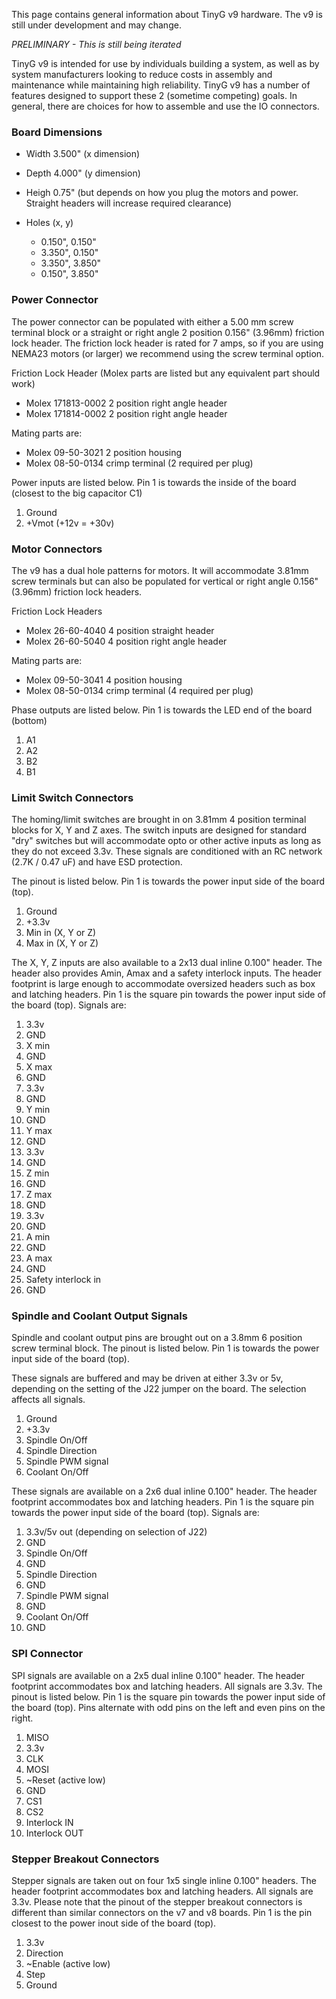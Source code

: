 This page contains general information about TinyG v9 hardware. The v9 is still under development and may change.

_PRELIMINARY - This is still being iterated_

TinyG v9 is intended for use by individuals building a system, as well as by system manufacturers looking to reduce costs in assembly and maintenance while maintaining high reliability. TinyG v9 has a number of features designed to support these 2 (sometime competing) goals. In general, there are choices for how to assemble and use the IO connectors.

### Board Dimensions

* Width  3.500" (x dimension)
* Depth  4.000" (y dimension)
* Heigh  0.75" (but depends on how you plug the motors and power. Straight headers will increase required clearance)

* Holes (x, y)
  * 0.150", 0.150"
  * 3.350", 0.150"
  * 3.350", 3.850"
  * 0.150", 3.850"

### Power Connector

The power connector can be populated with either a 5.00 mm screw terminal block or a straight or right angle 2 position 0.156" (3.96mm) friction lock header. The friction lock header is rated for 7 amps, so if you are using NEMA23 motors (or larger) we recommend using the screw terminal option. 

Friction Lock Header (Molex parts are listed but any equivalent part should work)
* Molex 171813-0002     2 position right angle header
* Molex 171814-0002     2 position right angle header

Mating parts are:
* Molex 09-50-3021     2 position housing
* Molex 08-50-0134     crimp terminal (2 required per plug)

Power inputs are listed below. Pin 1 is towards the inside of the board (closest to the big capacitor C1)

1. Ground
1. +Vmot (+12v = +30v)

### Motor Connectors

The v9 has a dual hole patterns for motors. It will accommodate 3.81mm screw terminals but can also be populated for vertical or right angle 0.156" (3.96mm) friction lock headers. 

Friction Lock Headers
* Molex 26-60-4040      4 position straight header
* Molex 26-60-5040      4 position right angle header

Mating parts are:
* Molex 09-50-3041     4 position housing
* Molex 08-50-0134     crimp terminal (4 required per plug)

Phase outputs are listed below. Pin 1 is towards the LED end of the board (bottom)

1. A1
1. A2
1. B2
1. B1

### Limit Switch Connectors
The homing/limit switches are brought in on 3.81mm 4 position terminal blocks for X, Y and Z axes. The switch inputs are designed for standard "dry" switches but will accommodate opto or other active inputs as long as they do not exceed 3.3v. These signals are conditioned with an RC network (2.7K / 0.47 uF) and have ESD protection.

The pinout is listed below. Pin 1 is towards the power input side of the board (top).

1. Ground
1. +3.3v
1. Min in (X, Y or Z)
1. Max in (X, Y or Z)

The X, Y, Z inputs are also available to a 2x13 dual inline 0.100" header. The header also provides Amin, Amax and a safety interlock inputs. The header footprint is large enough to accommodate oversized headers such as box and latching headers. Pin 1 is the square pin towards the power input side of the board (top). Signals are:

1. 3.3v
1. GND
1. X min
1. GND
1. X max
1. GND
1. 3.3v
1. GND
1. Y min
1. GND
1. Y max
1. GND
1. 3.3v
1. GND
1. Z min
1. GND
1. Z max
1. GND
1. 3.3v
1. GND
1. A min
1. GND
1. A max
1. GND
1. Safety interlock in
1. GND

### Spindle and Coolant Output Signals
Spindle and coolant output pins are brought out on a 3.8mm 6 position screw terminal block. The pinout is listed below. Pin 1 is towards the power input side of the board (top).

These signals are buffered and may be driven at either 3.3v or 5v, depending on the setting of the J22 jumper on the board. The selection affects all signals.

1. Ground
1. +3.3v
1. Spindle On/Off
1. Spindle Direction
1. Spindle PWM signal
1. Coolant On/Off

These signals are available on a 2x6 dual inline 0.100" header. The header footprint accommodates box and latching headers. Pin 1 is the square pin towards the power input side of the board (top). Signals are:

1. 3.3v/5v out (depending on selection of J22)
1. GND
1. Spindle On/Off
1. GND
1. Spindle Direction
1. GND
1. Spindle PWM signal
1. GND
1. Coolant On/Off
1. GND

### SPI Connector
SPI signals are available on a 2x5 dual inline 0.100" header. The header footprint accommodates box and latching headers. All signals are 3.3v. The pinout is listed below. Pin 1 is the square pin towards the power input side of the board (top). Pins alternate with odd pins on the left and even pins on the right.

1. MISO
1. 3.3v
1. CLK
1. MOSI
1. ~Reset (active low)
1. GND
1. CS1
1. CS2
1. Interlock IN
1. Interlock OUT

### Stepper Breakout Connectors
Stepper signals are taken out on four 1x5 single inline 0.100" headers. The header footprint accommodates box and latching headers. All signals are 3.3v. Please note that the pinout of the stepper breakout connectors is different than similar connectors on the v7 and v8 boards. Pin 1 is the pin closest to the power inout side of the board (top).

1. 3.3v
1. Direction
1. ~Enable (active low)
1. Step
1. Ground


